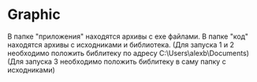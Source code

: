 # Graphic
В папке "приложения" находятся архивы с exe файлами.
В папке "код" находятся архивы с исходниками и библиотека. (Для запуска 1 и 2 необходимо положить библитеку по адресу C:\Users\alexb\Documents) (Для запуска 3 необходимо положить библитеку в саму папку с исходниками)
